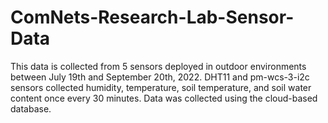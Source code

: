 # ComNets-Research-Lab-Sensor-Data
This data is collected from 5 sensors deployed in outdoor environments between July 19th and September 20th, 2022. DHT11 and pm-wcs-3-i2c sensors collected humidity, temperature, soil temperature, and soil water content once every 30 minutes. Data was collected using the cloud-based database.  
